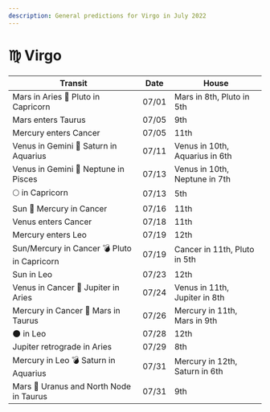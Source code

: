 ```yaml
---
description: General predictions for Virgo in July 2022
---
```


# ♍ Virgo

###

| Transit                                     | Date  | House                          |
| ------------------------------------------- | ----- | ------------------------------ |
| Mars in Aries 🔲 Pluto in Capricorn         | 07/01 | Mars in 8th, Pluto in 5th      |
| Mars enters Taurus                          | 07/05 | 9th                            |
| Mercury enters Cancer                       | 07/05 | 11th                           |
| Venus in Gemini 🔺 Saturn in Aquarius       | 07/11 | Venus in 10th, Aquarius in 6th |
| Venus in Gemini 🔲 Neptune in Pisces        | 07/13 | Venus in 10th, Neptune in 7th  |
|  🌕 in Capricorn                            | 07/13 | 5th                            |
| Sun 🖤 Mercury in Cancer                    | 07/16 | 11th                           |
| Venus enters Cancer                         | 07/18 | 11th                           |
| Mercury enters Leo                          | 07/19 | 12th                           |
| Sun/Mercury in Cancer 💣 Pluto in Capricorn | 07/19 | Cancer in 11th, Pluto in 5th   |
| Sun in Leo                                  | 07/23 | 12th                           |
| Venus in Cancer 🔲 Jupiter in Aries         | 07/24 | Venus in 11th, Jupiter in 8th  |
| Mercury in Cancer 🔲 Mars in Taurus         | 07/26 | Mercury in 11th, Mars in 9th   |
| 🌑 in Leo                                   | 07/28 | 12th                           |
| Jupiter retrograde in Aries                 | 07/29 | 8th                            |
| Mercury in Leo 💣 Saturn in Aquarius        | 07/31 | Mercury in 12th, Saturn in 6th |
| Mars 🖤 Uranus and North Node in Taurus     | 07/31 | 9th                            |





###
